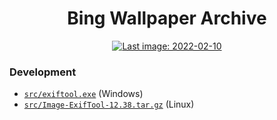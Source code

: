 <h1 align="center">Bing Wallpaper Archive</h1>

<div align="center">
	<a href="https://github.com/npanuhin/bing-wallpaper-archive/actions/workflows/daily_update.yml">
		<img alt="Last image: 2022-02-10" src="https://img.shields.io/static/v1?label=Last%20image,%20US&message=2022-02-10&color=informational&style=flat">
	</a>
<!-- <img alt="Updated on: 2022-01-05" src="https://img.shields.io/static/v1?label=Updated%20on&message=2022-01-05&color=informational&link=https://github.com/npanuhin/bing-wallpaper-archive/actions/workflows/daily_update.yml&link=https://github.com/npanuhin/bing-wallpaper-archive/raw/master/api/US/images/2022-01-05.jpg"> -->
</div>


### Development

- [`src/exiftool.exe`](https://npanuhin.me/files/exiftool.exe) (Windows)
- [`src/Image-ExifTool-12.38.tar.gz`](https://npanuhin.me/files/Image-ExifTool-12.38.tar.gz) (Linux)
